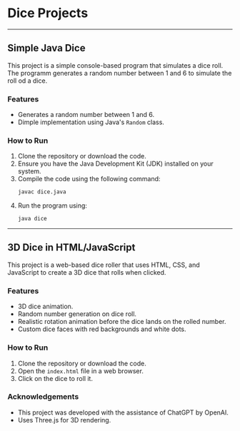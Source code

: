 # Dice Projects

---

## Simple Java Dice
This project is a simple console-based program that simulates a dice roll. The programm generates a random number between 1 and 6 to simulate the roll od a dice.

### Features
- Generates a random number between 1 and 6.
- Dimple implementation using Java's `Random` class.

### How to Run
1. Clone the repository or download the code.
2. Ensure you have the Java Development Kit (JDK) installed on your system.
3. Compile the code using the following command:
   ```bash
   javac dice.java
   ```
4. Run the program using:
    ```bash
    java dice
    ```
---

## 3D Dice in HTML/JavaScript
This project is a web-based dice roller that uses HTML, CSS, and JavaScript to create a 3D dice that rolls when clicked.

### Features
- 3D dice animation.
- Random number generation on dice roll.
- Realistic rotation animation before the dice lands on the rolled number.
- Custom dice faces with red backgrounds and white dots.

### How to Run
1. Clone the repository or download the code.
2. Open the `index.html` file in a web browser.
3. Click on the dice to roll it.

### Acknowledgements
- This project was developed with the assistance of ChatGPT by OpenAI.
- Uses Three.js for 3D rendering.